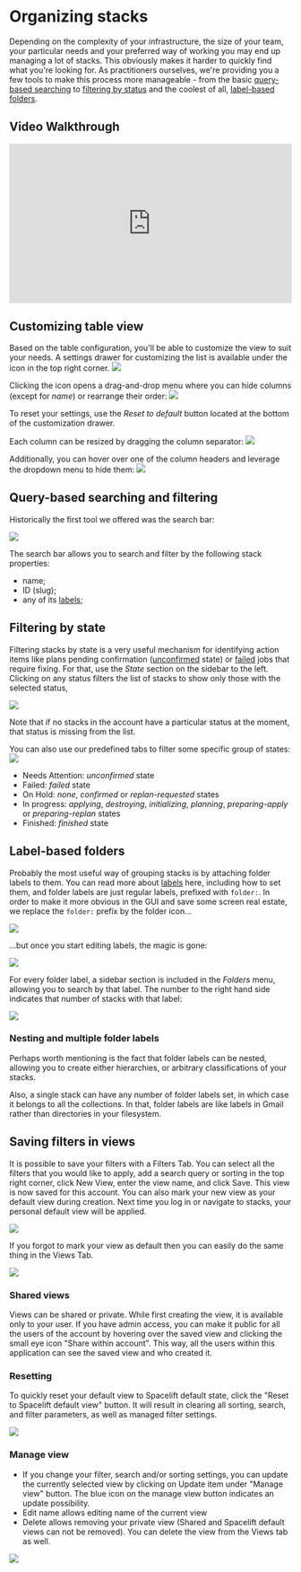 # Organizing stacks

Depending on the complexity of your infrastructure, the size of your team, your particular needs and your preferred way of working you may end up managing a lot of stacks. This obviously makes it harder to quickly find what you're looking for. As practitioners ourselves, we're providing you a few tools to make this process more manageable - from the basic [query-based searching](organizing-stacks.md#query-based-searching-and-filtering) to [filtering by status](organizing-stacks.md#label-based-folders) and the coolest of all, [label-based folders](organizing-stacks.md#label-based-folders).

## Video Walkthrough

<div style="padding:56.25% 0 0 0;position:relative;"><iframe src="https://player.vimeo.com/video/754795106?h=c4e1f101d8&amp;badge=0&amp;autopause=0&amp;player_id=0&amp;app_id=58479" frameborder="0" allow="autoplay; fullscreen; picture-in-picture" allowfullscreen style="position:absolute;top:0;left:0;width:100%;height:100%;" title="Organizing a Stack"></iframe></div><script src="https://player.vimeo.com/api/player.js"></script>

## Customizing table view

Based on the table configuration, you'll be able to customize the view to suit your needs. A settings drawer for customizing the list is available under the icon in the top right corner.
![](<../../assets/screenshots/stack/list/customize-list-button.png>)

Clicking the icon opens a drag-and-drop menu where you can hide columns (except for _name_) or rearrange their order:
![](<../../assets/screenshots/stack/list/customize-list-drawer.png>)

To reset your settings, use the _Reset to default_ button located at the bottom of the customization drawer.

Each column can be resized by dragging the column separator:
![](<../../assets/screenshots/stack/list/resize-column-highlight.png>)

Additionally, you can hover over one of the column headers and leverage the dropdown menu to hide them:
![](<../../assets/screenshots/stack/list/column-options-highlight.png>)

## Query-based searching and filtering

Historically the first tool we offered was the search bar:

![](../../assets/screenshots/stack/list/search-highlight.png)

The search bar allows you to search and filter by the following stack properties:

- name;
- ID (slug);
- any of its [labels](stack-settings.md#labels);

## Filtering by state

Filtering stacks by state is a very useful mechanism for identifying action items like plans pending confirmation ([unconfirmed](../run/tracked.md#unconfirmed) state) or [failed](../run/README.md#failed) jobs that require fixing. For that, use the _State_ section on the sidebar to the left. Clicking on any status filters the list of stacks to show only those with the selected status,

![](<../../assets/screenshots/stack/list/finished-filter.png>)

Note that if no stacks in the account have a particular status at the moment, that status is missing from the list.


You can also use our predefined tabs to filter some specific group of states:
![](<../../assets/screenshots/stack/list/tab-filters-highlight.png>)

- Needs Attention: _unconfirmed_ state
- Failed: _failed_ state
- On Hold: _none_, _confirmed_ or _replan-requested_ states
- In progress: _applying_, _destroying_, _initializing_, _planning_, _preparing-apply_ or _preparing-replan_ states
- Finished: _finished_ state

## Label-based folders

Probably the most useful way of grouping stacks is by attaching folder labels to them. You can read more about [labels](stack-settings.md#labels) here, including how to set them, and folder labels are just regular labels, prefixed with `folder:`. In order to make it more obvious in the GUI and save some screen real estate, we replace the `folder:` prefix by the folder icon...

![](<../../assets/screenshots/stack/list/labels-folders-highlight.png>)

...but once you start editing labels, the magic is gone:

![](../../assets/screenshots/stack/settings/stack-details_set-folder-label.png)

For every folder label, a sidebar section is included in the _Folders_ menu, allowing you to search by that label. The number to the right hand side indicates that number of stacks with that label:

![](<../../assets/screenshots/stack/list/folder-section-highlight.png>)

### Nesting and multiple folder labels

Perhaps worth mentioning is the fact that folder labels can be nested, allowing you to create either hierarchies, or arbitrary classifications of your stacks.

Also, a single stack can have any number of folder labels set, in which case it belongs to all the collections. In that, folder labels are like labels in Gmail rather than directories in your filesystem.

## Saving filters in views

It is possible to save your filters with a Filters Tab. You can select all the filters that you would like to apply, add a search query or sorting in the top right corner, click New View, enter the view name, and click Save. This view is now saved for this account. You can also mark your new view as your default view during creation. Next time you log in or navigate to stacks, your personal default view will be applied.

![](../../assets/screenshots/stack/list/saved-view-create-highlight.png)

If you forgot to mark your view as default then you can easily do the same thing in the Views Tab.

![](../../assets/screenshots/stack/list/saved-view-default-highlight.png)

### Shared views

Views can be shared or private. While first creating the view, it is available only to your user. If you have admin access, you can make it public for all the users of the account by hovering over the saved view and clicking the small eye icon "Share within account". This way, all the users within this application can see the saved view and who created it.

### Resetting

To quickly reset your default view to Spacelift default state, click the "Reset to Spacelift default view" button. It will result in clearing all sorting, search, and filter parameters, as well as managed filter settings.

![](../../assets/screenshots/stack/list/saved-view-reset-highlight.png)

### Manage view

- If you change your filter, search and/or sorting settings, you can update the currently selected view by clicking on Update item under "Manage view" button. The blue icon on the manage view button indicates an update possibility.
- Edit name allows editing name of the current view
- Delete allows removing your private view (Shared and Spacelift default views can not be removed). You can delete the view from the Views tab as well.

![](../../assets/screenshots/stack/list/saved-view-manage-highlight.png)
